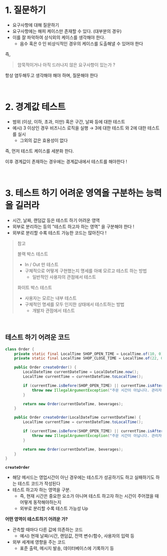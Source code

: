 # 1. 질문하기

- 요구사항에 대해 질문하기
- 요구사항에는 해피 케이스만 존재할 수 있다. (대부분의 경우)
- 이를 잘 파악하여 상식외의 케이스를 생각해야 한다.
  - 음수 혹은 0 인 비상식적인 경우의 케이스를 도출해낼 수 있어야 한다

즉,

> 암묵적이거나 아직 드러나지 않은 요구사항이 있는가 ?

항상 염두해두고 생각해야 해야 하며, 질문해야 한다

</br>

# 2. 경계값 테스트

- 범위 (이상, 이하, 초과, 미만) 혹은 구간, 날짜 등에 대한 테스트
- 예시) 3 이상인 경우 비즈니스 로직을 실행 → 3에 대한 테스트 와 2에 대한 테스트를 실시
  - 그외의 값은 효용성이 없다

즉, 먼저 테스트 케이스를 세분화 한다.

이후 경계값이 존재하는 경우에는 경계값내에서 테스트를 해야한다 !

</br>

# 3. 테스트 하기 어려운 영역을 구분하는 능력을 길러라

- 시간, 날짜, 랜덤값 등은 테스트 하기 어려운 영역
- 외부로 분리하는 등의 "테스트 하고자 하는 영역" 을 구분해야 한다 !
- 외부로 분리할 수록 테스트 가능한 코드는 많아진다 !

> 참고
>
> 블랙 박스 테스트
>
> - In / Out 만 테스트
> - 구체적으로 어떻게 구현했는지 명세를 아예 모르고 테스트 하는 방법
>   - 일반적인 사용자의 관점에서 테스트
>
> 화이트 박스 테스트
>
> - 사용자는 모르는 내부 테스트
> - 구체적인 명세를 모두 인지한 상태에서 테스트하는 방법
>   - 개발자 관점에서 테스트

</br>

## 테스트 하기 어려운 코드

```java
class Order {
    private static final LocalTime SHOP_OPEN_TIME = LocalTime.of(10, 0);
    private static final LocalTime SHOP_CLOSE_TIME = LocalTime.of(22, 0);

    public Order createOrder() {
        LocalDateTime currentDateTime = LocalDateTime.now();
        LocalTime currentTime = currentDateTime.toLocalTime();

        if (currentTime.isBefore(SHOP_OPEN_TIME) || currentTime.isAfter(SHOP_CLOSE_TIME)) {
            throw new IllegalArgumentException("주문 시간이 아닙니다. 관리자에게 문의하세요.");
        }

        return new Order(currentDateTime, beverages);
    }

    public Order createOrder(LocalDateTime currentDateTime) {
        LocalTime currentTime = currentDateTime.toLocalTime();

        if (currentTime.isBefore(SHOP_OPEN_TIME) || currentTime.isAfter(SHOP_CLOSE_TIME)) {
            throw new IllegalArgumentException("주문 시간이 아닙니다. 관리자에게 문의하세요.");
        }

        return new Order(currentDateTime, beverages);
    }
}
```

**`createOrder`**

- 해당 메서드는 영업시간이 아닌 경우에는 테스트가 성공하기도 하고 실패하기도 하는 테스트 코드가 작성된다
- 테스트 하고자 하는 영역을 구분.
  - 즉, 현재 시간은 중요한 요소가 아니며 테스트 하고자 하는 시간이 주어졌을 때 어떻게 동작해야하는지
  - 외부로 분리할 수록 테스트 가능성 Up

**어떤 영역이 테스트하기 어려운 가?**

- 관측할 때마다 다른 값에 의존하는 코드
  - 예시) 현재 날짜/시간, 랜덤값, 전역 변수/함수, 사용자의 입력 등
- 외부 세계에 영향을 주는 코드
  - 표준 출력, 메시지 발송, 데이터베이스에 기록하기 등
